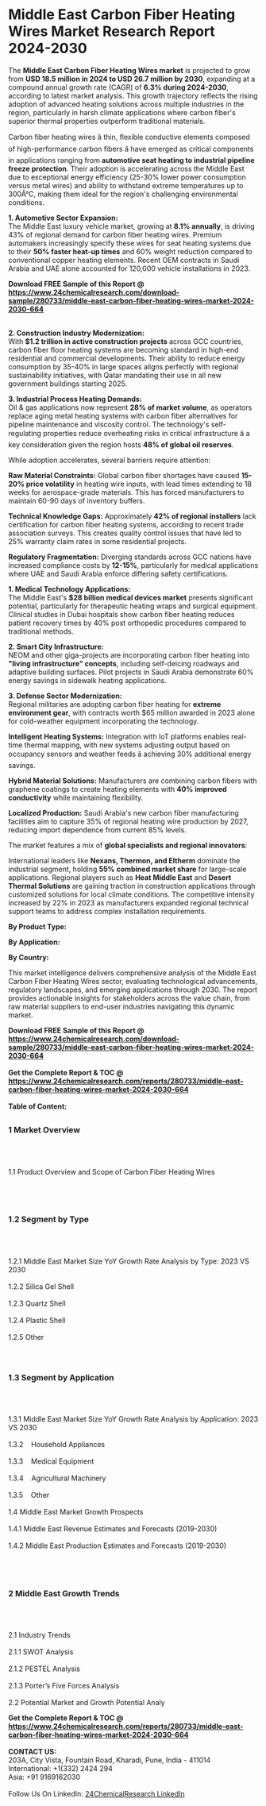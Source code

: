 <h1>Middle East Carbon Fiber Heating Wires Market Research Report 2024-2030</h1><p>The <strong>Middle East Carbon Fiber Heating Wires market</strong> is projected to grow from <strong>USD 18.5 million in 2024 to USD 26.7 million by 2030</strong>, expanding at a compound annual growth rate (CAGR) of <strong>6.3% during 2024-2030</strong>, according to latest market analysis. This growth trajectory reflects the rising adoption of advanced heating solutions across multiple industries in the region, particularly in harsh climate applications where carbon fiber's superior thermal properties outperform traditional materials.</p><p>Carbon fiber heating wires â thin, flexible conductive elements composed of high-performance carbon fibers â have emerged as critical components in applications ranging from <strong>automotive seat heating to industrial pipeline freeze protection</strong>. Their adoption is accelerating across the Middle East due to exceptional energy efficiency (25-30% lower power consumption versus metal wires) and ability to withstand extreme temperatures up to 300Â°C, making them ideal for the region's challenging environmental conditions.</p><p><strong>1. Automotive Sector Expansion:</strong><br>
The Middle East luxury vehicle market, growing at <strong>8.1% annually</strong>, is driving 43% of regional demand for carbon fiber heating wires. Premium automakers increasingly specify these wires for seat heating systems due to their <strong>50% faster heat-up times</strong> and 60% weight reduction compared to conventional copper heating elements. Recent OEM contracts in Saudi Arabia and UAE alone accounted for 120,000 vehicle installations in 2023.</p><div><b>Download FREE Sample of this Report @ 
            <a href="https://www.24chemicalresearch.com/download-sample/280733/middle-east-carbon-fiber-heating-wires-market-2024-2030-664">
            https://www.24chemicalresearch.com/download-sample/280733/middle-east-carbon-fiber-heating-wires-market-2024-2030-664</a></b></div><br><p><strong>2. Construction Industry Modernization:</strong><br>
With <strong>$1.2 trillion in active construction projects</strong> across GCC countries, carbon fiber floor heating systems are becoming standard in high-end residential and commercial developments. Their ability to reduce energy consumption by 35-40% in large spaces aligns perfectly with regional sustainability initiatives, with Qatar mandating their use in all new government buildings starting 2025.</p><p><strong>3. Industrial Process Heating Demands:</strong><br>
Oil &amp; gas applications now represent <strong>28% of market volume</strong>, as operators replace aging metal heating systems with carbon fiber alternatives for pipeline maintenance and viscosity control. The technology's self-regulating properties reduce overheating risks in critical infrastructure â a key consideration given the region hosts <strong>48% of global oil reserves</strong>.</p><p>While adoption accelerates, several barriers require attention:</p><p><strong>Raw Material Constraints:</strong> Global carbon fiber shortages have caused <strong>15-20% price volatility</strong> in heating wire inputs, with lead times extending to 18 weeks for aerospace-grade materials. This has forced manufacturers to maintain 60-90 days of inventory buffers.</p><p><strong>Technical Knowledge Gaps:</strong> Approximately <strong>42% of regional installers</strong> lack certification for carbon fiber heating systems, according to recent trade association surveys. This creates quality control issues that have led to 25% warranty claim rates in some residential projects.</p><p><strong>Regulatory Fragmentation:</strong> Diverging standards across GCC nations have increased compliance costs by <strong>12-15%</strong>, particularly for medical applications where UAE and Saudi Arabia enforce differing safety certifications.</p><p><strong>1. Medical Technology Applications:</strong><br>
The Middle East's <strong>$28 billion medical devices market</strong> presents significant potential, particularly for therapeutic heating wraps and surgical equipment. Clinical studies in Dubai hospitals show carbon fiber heating reduces patient recovery times by 40% post orthopedic procedures compared to traditional methods.</p><p><strong>2. Smart City Infrastructure:</strong><br>
NEOM and other giga-projects are incorporating carbon fiber heating into <strong>"living infrastructure" concepts</strong>, including self-deicing roadways and adaptive building surfaces. Pilot projects in Saudi Arabia demonstrate 60% energy savings in sidewalk heating applications.</p><p><strong>3. Defense Sector Modernization:</strong><br>
Regional militaries are adopting carbon fiber heating for <strong>extreme environment gear</strong>, with contracts worth $65 million awarded in 2023 alone for cold-weather equipment incorporating the technology.</p><p><strong>Intelligent Heating Systems:</strong> Integration with IoT platforms enables real-time thermal mapping, with new systems adjusting output based on occupancy sensors and weather feeds â achieving 30% additional energy savings.</p><p><strong>Hybrid Material Solutions:</strong> Manufacturers are combining carbon fibers with graphene coatings to create heating elements with <strong>40% improved conductivity</strong> while maintaining flexibility.</p><p><strong>Localized Production:</strong> Saudi Arabia's new carbon fiber manufacturing facilities aim to capture 35% of regional heating wire production by 2027, reducing import dependence from current 85% levels.</p><p>The market features a mix of <strong>global specialists and regional innovators</strong>:</p><p>International leaders like <strong>Nexans, Thermon, and Eltherm</strong> dominate the industrial segment, holding <strong>55% combined market share</strong> for large-scale applications. Regional players such as <strong>Heat Middle East</strong> and <strong>Desert Thermal Solutions</strong> are gaining traction in construction applications through customized solutions for local climate conditions. The competitive intensity increased by 22% in 2023 as manufacturers expanded regional technical support teams to address complex installation requirements.</p><p><strong>By Product Type:</strong></p><p><strong>By Application:</strong></p><p><strong>By Country:</strong></p><p>This market intelligence delivers comprehensive analysis of the Middle East Carbon Fiber Heating Wires sector, evaluating technological advancements, regulatory landscapes, and emerging applications through 2030. The report provides actionable insights for stakeholders across the value chain, from raw material suppliers to end-user industries navigating this dynamic market.</p><div><b>Download FREE Sample of this Report @ 
            <a href="https://www.24chemicalresearch.com/download-sample/280733/middle-east-carbon-fiber-heating-wires-market-2024-2030-664">
            https://www.24chemicalresearch.com/download-sample/280733/middle-east-carbon-fiber-heating-wires-market-2024-2030-664</a></b></div><br><div><b>Get the Complete Report & TOC @ 
            <a href="https://www.24chemicalresearch.com/reports/280733/middle-east-carbon-fiber-heating-wires-market-2024-2030-664">
            https://www.24chemicalresearch.com/reports/280733/middle-east-carbon-fiber-heating-wires-market-2024-2030-664</a></b></div><br>
            <b>Table of Content:</b><p><h2><span style="font-size:16px"><strong>1 Market Overview&nbsp;&nbsp; &nbsp;</strong></span></h2><br />
<br />
<p>1.1 Product Overview and Scope of Carbon Fiber Heating Wires&nbsp;</p><br />
<br />
<h2><strong><span style="font-size:16px">1.2 Segment by Type&nbsp;&nbsp; &nbsp;</span></strong></h2><br />
<br />
<p>1.2.1 Middle East Market Size YoY Growth Rate Analysis by Type: 2023 VS 2030&nbsp;&nbsp; &nbsp;<br /><br />
1.2.2 Silica Gel Shell&nbsp;&nbsp; &nbsp;<br /><br />
1.2.3 Quartz Shell<br /><br />
1.2.4 Plastic Shell<br /><br />
1.2.5 Other<br /><br />
<br />
<h2><span style="font-size:16px"><strong>1.3 Segment by Application&nbsp;&nbsp;</strong></span></h2><br />
<br />
<p>1.3.1 Middle East Market Size YoY Growth Rate Analysis by Application: 2023 VS 2030&nbsp;&nbsp; &nbsp;<br /><br />
1.3.2&nbsp;&nbsp; &nbsp;Household Appliances<br /><br />
1.3.3&nbsp;&nbsp; &nbsp;Medical Equipment<br /><br />
1.3.4&nbsp;&nbsp; &nbsp;Agricultural Machinery<br /><br />
1.3.5&nbsp;&nbsp; &nbsp;Other<br /><br />
1.4 Middle East Market Growth Prospects&nbsp;&nbsp; &nbsp;<br /><br />
1.4.1 Middle East Revenue Estimates and Forecasts (2019-2030)&nbsp;&nbsp; &nbsp;<br /><br />
1.4.2 Middle East Production Estimates and Forecasts (2019-2030)&nbsp;&nbsp;</p><br />
<br />
<h2><span style="font-size:16px"><strong>2 Middle East Growth Trends&nbsp;&nbsp; &nbsp;</strong></span></h2><br />
<br />
<p>2.1 Industry Trends&nbsp;&nbsp; &nbsp;<br /><br />
2.1.1 SWOT Analysis&nbsp;&nbsp; &nbsp;<br /><br />
2.1.2 PESTEL Analysis&nbsp;&nbsp; &nbsp;<br /><br />
2.1.3 Porter&rsquo;s Five Forces Analysis&nbsp;&nbsp; &nbsp;<br /><br />
2.2 Potential Market and Growth Potential Analy</p><div><b>Get the Complete Report & TOC @ 
            <a href="https://www.24chemicalresearch.com/reports/280733/middle-east-carbon-fiber-heating-wires-market-2024-2030-664">
            https://www.24chemicalresearch.com/reports/280733/middle-east-carbon-fiber-heating-wires-market-2024-2030-664</a></b></div><br><b>CONTACT US:</b><br>
            203A, City Vista, Fountain Road, Kharadi, Pune, India - 411014<br>
            International: +1(332) 2424 294<br>
            Asia: +91 9169162030 <br><br>
            Follow Us On LinkedIn: <a href="https://www.linkedin.com/company/24chemicalresearch/">24ChemicalResearch LinkedIn</a>